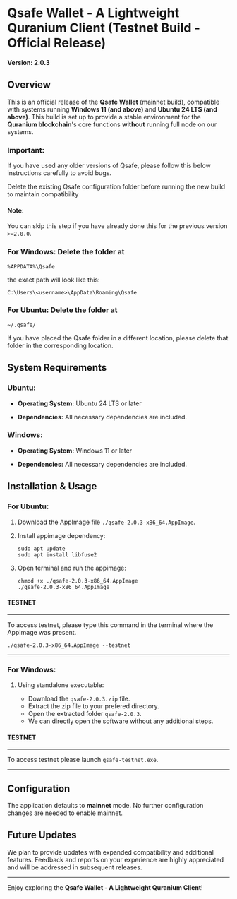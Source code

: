 # Qsafe Wallet - A Lightweight Quranium Client (Testnet Build - Official Release)

**Version: 2.0.3**

## Overview
This is an official release of the **Qsafe Wallet** (mainnet build), compatible with systems running **Windows 11 (and above)** and **Ubuntu 24 LTS (and above)**. This build is set up to provide a stable environment for the **Quranium blockchain**'s core functions **without** running full node on our systems.

### Important: 
If you have used any older versions of Qsafe, please follow this below instructions carefully to avoid bugs.

Delete the existing Qsafe configuration folder before running the new build to maintain compatibility

#### Note:
You can skip this step if you have already done this for the previous version `>=2.0.0`.

### For Windows: Delete the folder at
```
%APPDATA%\Qsafe
```
the exact path will look like this:
```
C:\Users\<username>\AppData\Roaming\Qsafe
```

### For Ubuntu: Delete the folder at
```
~/.qsafe/
```
If you have placed the Qsafe folder in a different location, please delete that folder in the corresponding location.

## System Requirements

### Ubuntu:
* **Operating System:** Ubuntu 24 LTS or later

* **Dependencies:** All necessary dependencies are included.

### Windows:

* **Operating System:** Windows 11 or later

* **Dependencies:** All necessary dependencies are included.

## Installation & Usage

### For Ubuntu:

1. Download the AppImage file `./qsafe-2.0.3-x86_64.AppImage`.

2. Install appimage dependency:

    ```
    sudo apt update
    sudo apt install libfuse2
    ```
3. Open terminal and run the appimage:
    ```
    chmod +x ./qsafe-2.0.3-x86_64.AppImage
    ./qsafe-2.0.3-x86_64.AppImage
    ```

#### TESTNET
----
To access testnet, please type this command in the terminal where the AppImage was present. 
```
./qsafe-2.0.3-x86_64.AppImage --testnet
```
----
### For Windows:

1. Using standalone executable:

    * Download the `qsafe-2.0.3.zip` file.
    * Extract the zip file to your prefered directory.
    * Open the extracted folder `qsafe-2.0.3`.
    * We can directly open the software without any additional steps.

#### TESTNET
----
To access testnet please launch `qsafe-testnet.exe`.

----
## Configuration
The application defaults to **mainnet** mode. 
No further configuration changes are needed to enable mainnet.

## Future Updates
We plan to provide updates with expanded compatibility and additional features. Feedback and reports on your experience are highly appreciated and will be addressed in subsequent releases.

----
Enjoy exploring the **Qsafe Wallet - A Lightweight Quranium Client**!
